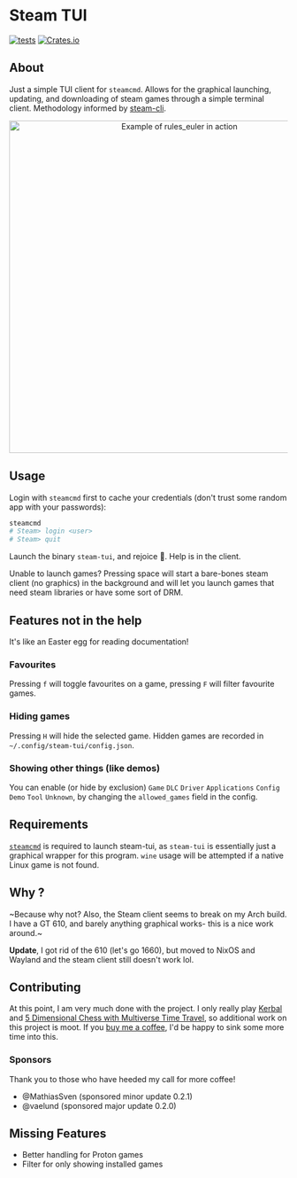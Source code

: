 # Steam TUI
[![tests](https://github.com/dmadisetti/steam-tui/actions/workflows/test.yml/badge.svg?branch=main)](https://github.com/dmadisetti/steam-tui/actions/workflows/test.yml) [![Crates.io](https://img.shields.io/crates/v/steam-tui.svg)](https://crates.io/crates/steam-tui)

## About
Just a simple TUI client for `steamcmd`. Allows for the graphical launching,
updating, and downloading of steam games through a simple terminal client.
Methodology informed by [steam-cli](https://github.com/berenm/steam-cli).

<p align="center">
  <img width="600" alt="Example of rules_euler in action" src="screenshot.png">
</p>

## Usage

Login with `steamcmd` first to cache your credentials (don't trust some random app with your passwords):
```bash
steamcmd
# Steam> login <user>
# Steam> quit
```
Launch the binary `steam-tui`, and rejoice :tada:. Help is in the client.

Unable to launch games? Pressing space will start a bare-bones steam client (no
graphics) in the background and will let you launch games that need steam
libraries or have some sort of DRM.

## Features not in the help

It's like an Easter egg for reading documentation!

### Favourites
Pressing `f` will toggle favourites on a game, pressing `F` will filter favourite games.

### Hiding games
Pressing `H` will hide the selected game. Hidden games are recorded in `~/.config/steam-tui/config.json`.

### Showing other things (like demos)
You can enable (or hide by exclusion) `Game` `DLC` `Driver` `Applications` `Config` `Demo` `Tool` `Unknown`, by changing the `allowed_games` field in the config.

## Requirements

[`steamcmd`](https://wiki.archlinux.org/title/steam#SteamCMD) is required to
launch steam-tui, as `steam-tui` is essentially just a graphical wrapper for
this program. `wine` usage will be attempted if a native Linux game is not
found.

## Why ?
~Because why not? Also, the Steam client seems to break on my Arch build. I have
a GT 610, and barely anything graphical works- this is a nice work around.~

**Update**, I got rid of the 610 (let's go 1660), but moved to NixOS and
Wayland and the steam client still doesn't work lol.

## Contributing

At this point, I am very much done with the project. I only really play
[Kerbal](https://www.kerbalspaceprogram.com/) and [5 Dimensional Chess with
Multiverse Time Travel](https://www.5dchesswithmultiversetimetravel.com/), so
additional work on this project is moot. If you [buy me a
coffee](https://github.com/sponsors/dmadisetti), I'd be happy to sink some more
time into this.

### Sponsors

Thank you to those who have heeded my call for more coffee!

 - @MathiasSven (sponsored minor update 0.2.1)
 - @vaelund (sponsored major update 0.2.0)

## Missing Features

- Better handling for Proton games
- Filter for only showing installed games

